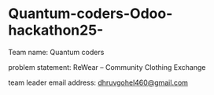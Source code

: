 # Quantum-coders-Odoo-hackathon25-

Team name: Quantum coders

problem statement: ReWear – Community Clothing Exchange

team leader email address: dhruvgohel460@gmail.com
